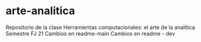 # arte-analitica
Repositorio de la clase Herramientas computacionales: el arte de la analítica  Semestre FJ 21
Cambios en readme-main
Cambios en readme - dev





